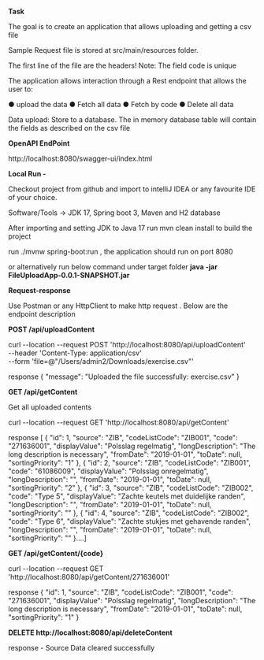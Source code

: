 **Task**

The goal is to create an application that allows uploading and getting a csv file

Sample Request file is stored at src/main/resources folder.

The first line of the file are the headers!
Note: The field code is unique

The application allows interaction through a Rest endpoint that allows the user to:

●	upload the data
●	Fetch all data
●	Fetch by code
●	Delete all data

Data upload:
Store to a database. The in memory database table will contain the fields as described on the csv file


**OpenAPI EndPoint**

http://localhost:8080/swagger-ui/index.html

**Local Run -** 

 Checkout project from github and import to intelliJ IDEA or any favourite IDE of your choice.

 Software/Tools ->
  JDK 17, Spring boot 3, Maven and H2 database

 After importing and setting JDK to Java 17  run mvn clean install to build the project 

 run ./mvnw spring-boot:run , the application should run on port 8080

or alternatively run below command under target folder 
**java -jar FileUploadApp-0.0.1-SNAPSHOT.jar**


**Request-response** 


Use Postman or any HttpClient to make http request . Below are the endpoint description 


**POST /api/uploadContent**

curl --location --request POST 'http://localhost:8080/api/uploadContent' \
--header 'Content-Type: application/csv' \
--form 'file=@"/Users/admin2/Downloads/exercise.csv"'

response
{
"message": "Uploaded the file successfully: exercise.csv"
}

**GET /api/getContent**

Get all uploaded contents

curl --location --request GET 'http://localhost:8080/api/getContent'

response
[
{
"id": 1,
"source": "ZIB",
"codeListCode": "ZIB001",
"code": "271636001",
"displayValue": "Polsslag regelmatig",
"longDescription": "The long description is necessary",
"fromDate": "2019-01-01",
"toDate": null,
"sortingPriority": "1"
},
{
"id": 2,
"source": "ZIB",
"codeListCode": "ZIB001",
"code": "61086009",
"displayValue": "Polsslag onregelmatig",
"longDescription": "",
"fromDate": "2019-01-01",
"toDate": null,
"sortingPriority": "2"
},
{
"id": 3,
"source": "ZIB",
"codeListCode": "ZIB002",
"code": "Type 5",
"displayValue": "Zachte keutels met duidelijke randen",
"longDescription": "",
"fromDate": "2019-01-01",
"toDate": null,
"sortingPriority": ""
},
{
"id": 4,
"source": "ZIB",
"codeListCode": "ZIB002",
"code": "Type 6",
"displayValue": "Zachte stukjes met gehavende randen",
"longDescription": "",
"fromDate": "2019-01-01",
"toDate": null,
"sortingPriority": ""
}....]

**GET /api/getContent/{code}**

curl --location --request GET 'http://localhost:8080/api/getContent/271636001'

response
{
"id": 1,
"source": "ZIB",
"codeListCode": "ZIB001",
"code": "271636001",
"displayValue": "Polsslag regelmatig",
"longDescription": "The long description is necessary",
"fromDate": "2019-01-01",
"toDate": null,
"sortingPriority": "1"
}


**DELETE http://localhost:8080/api/deleteContent**

response -  Source Data cleared successfully



